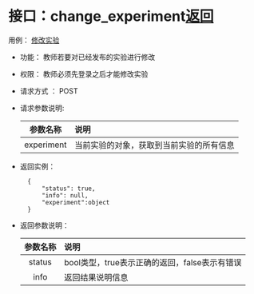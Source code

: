 
# 接口：change_experiment[返回](../README.md)
用例： [修改实验](../用例/修改实验.md)

- 功能：
    教师若要对已经发布的实验进行修改
    
- 权限：
    教师必须先登录之后才能修改实验    
    


- 请求方式 ：
    POST
      
- 请求参数说明:        

  |参数名称|说明|
  |:---------:|:--------------------------------------------------------|      
  |experiment|当前实验的对象，获取到当前实验的所有信息|
  
- 返回实例：

        {         
            "status": true,
            "info": null,
            "experiment":object           
        }
 
- 返回参数说明：    
 
  |参数名称|说明|
  |:---------:|:--------------------------------------------------------|      
  |status|bool类型，true表示正确的返回，false表示有错误|
  |info|返回结果说明信息|
  


